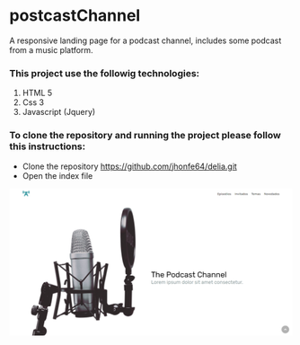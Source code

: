 # postcastChannel


A responsive landing page for a podcast channel, includes some podcast from a music platform.


### This project use the followig technologies:

1. HTML 5
2. Css 3
3. Javascript (Jquery)

### To clone the repository and running the project please follow this instructions:

- Clone the repository https://github.com/jhonfe64/delia.git
- Open the index file


![](https://github.com/jhonfe64/postcastChannel/blob/master/podcast.png?raw=true)
